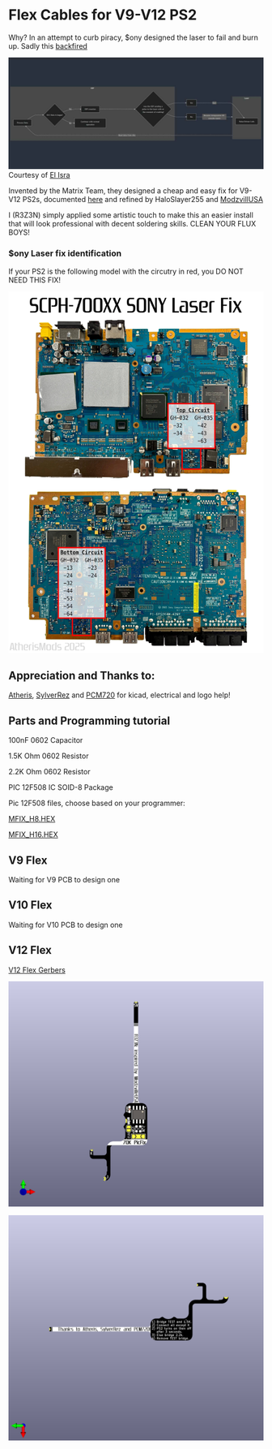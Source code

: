 # Flex Cables for V9-V12 PS2


Why? In an attempt to curb piracy, $ony designed the laser to fail and burn up. Sadly this [backfired](https://www.gamesindustry.biz/sony-reaches-settlement-in-ps2-disc-read-error-case#:~:text=Now%20a%20settlement%20has%20been,their%20console%20%2D%20at%20SCEA's%20discretion.)

![Mermaid Chart](/assets/whylaserburns_mermaid.jpg)
Courtesy of [El Isra](https://github.com/israpps)

Invented by the Matrix Team, they designed a cheap and easy fix for V9-V12 PS2s, documented [here](https://github.com/MechaResearch/MechaPwn/blob/master/docs/PICfix.md) and refined by HaloSlayer255 and [ModzvillUSA](https://modzvilleusa.com/products/ps2-matrix-picfix-for-v9-v12-ps2-consoles)


I (R3Z3N) simply applied some artistic touch to make this an easier install that will look professional with decent soldering skills. CLEAN YOUR FLUX BOYS!


### $ony Laser fix identification

If your PS2 is the following model with the circutry in red, you DO NOT NEED THIS FIX!

![Sony Laser Fix](/assets/70k%20laser%20fix.jpg)


## Appreciation and Thanks to:
[Atheris](https://linktr.ee/atherismods), [SylverRez](https://github.com/m4x10187) and [PCM720](https://github.com/pcm720) for kicad, electrical and logo help!


## Parts and Programming tutorial

100nF 0602 Capacitor

1.5K Ohm 0602 Resistor

2.2K Ohm 0602 Resistor

PIC 12F508 IC SOID-8 Package

Pic 12F508 files, choose based on your programmer:

[MFIX_H8.HEX](/assets/MFIX_H8.HEX)

[MFIX_H16.HEX](/assets/MFIX_H16.HEX)


## V9 Flex

Waiting for V9 PCB to design one

## V10 Flex

Waiting for V10 PCB to design one


## V12 Flex

[V12 Flex Gerbers](/SCPH-700XX/SCPH-700XX%20PicFix%20Flex%20GERBERS.zip)

![V12 Flex Front](/SCPH-700XX/PicFix_V5_Thin.png)

![V12 Flex Front](/SCPH-700XX/PicFix_V5_Thin%20back.png)